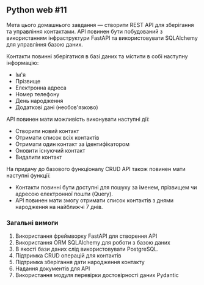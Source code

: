 ## Python web #11

Мета цього домашнього завдання — створити REST API для зберігання та управління контактами. API повинен бути побудований з використанням інфраструктури FastAPI та використовувати SQLAlchemy для управління базою даних.

Контакти повинні зберігатися в базі даних та містити в собі наступну інформацію:
  - Ім'я
  - Прізвище
  - Електронна адреса
  - Номер телефону
  - День народження
  - Додаткові дані (необов'язково)

API повинен мати можливість виконувати наступні дії:
  - Створити новий контакт
  - Отримати список всіх контактів
  - Отримати один контакт за ідентифікатором
  - Оновити існуючий контакт
  - Видалити контакт

На придачу до базового функціоналу CRUD API також повинен мати наступні функції:
  - Контакти повинні бути доступні для пошуку за іменем, прізвищем чи адресою електронної пошти (Query).
  - API повинен мати змогу отримати список контактів з днями народження на найближчі 7 днів.


### Загальні вимоги

  1. Використання фреймворку FastAPI для створення API
  2. Використання ORM SQLAlchemy для роботи з базою даних
  3. В якості бази даних слід використовувати PostgreSQL.
  4. Підтримка CRUD операцій для контактів
  5. Підтримка зберігання дати народження контакту
  6. Надання документів для API
  7. Використання модуля перевірки достовірності даних Pydantic
